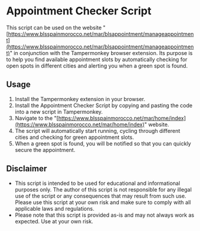 
# Appointment Checker Script

This script can be used on the website "[https://www.blsspainmorocco.net/mar/blsappointment/manageappointment](https://www.blsspainmorocco.net/mar/blsappointment/manageappointment)" in conjunction with the Tampermonkey browser extension. Its purpose is to help you find available appointment slots by automatically checking for open spots in different cities and alerting you when a green spot is found.

## Usage

1.  Install the Tampermonkey extension in your browser.
2.  Install the Appointment Checker Script by copying and pasting the code into a new script in Tampermonkey.
3.  Navigate to the "[https://www.blsspainmorocco.net/mar/home/index](https://www.blsspainmorocco.net/mar/home/index)" website.
4.  The script will automatically start running, cycling through different cities and checking for green appointment slots.
5.  When a green spot is found, you will be notified so that you can quickly secure the appointment.

## Disclaimer
- This script is intended to be used for educational and informational purposes only. The author of this script is not responsible for any illegal use of the script or any consequences that may result from such use. Please use this script at your own risk and make sure to comply with all applicable laws and regulations.
- Please note that this script is provided as-is and may not always work as expected. Use at your own risk.